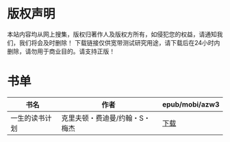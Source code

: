 # 版权声明

本站内容均从网上搜集，版权归著作人及版权方所有，如侵犯您的权益，请通知我们，我们将会及时删除！ 下载链接仅供宽带测试研究用途，请下载后在24小时内删除，请勿用于商业目的。请支持正版！

# 书单

| 书名 | 作者 | epub/mobi/azw3 |
| --- | --- | --- |
| 一生的读书计划 | 克里夫顿・费迪曼/约翰・S・梅杰 | [下载](https://url89.ctfile.com/f/31084289-1357007917-971cd8?p=8866) |
